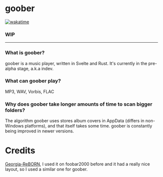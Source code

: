 # goober

[![wakatime](https://wakatime.com/badge/user/81d95bac-b8dd-495f-a6ea-b03daa3dc2ca/project/2559889e-dbc9-4052-83d9-22cc16745e71.svg)](https://wakatime.com/badge/user/81d95bac-b8dd-495f-a6ea-b03daa3dc2ca/project/2559889e-dbc9-4052-83d9-22cc16745e71)

### WIP

---

### What is goober?

goober is a music player, written in Svelte and Rust. It's currently in the pre-alpha stage, a.k.a indev.

### What can goober play?

MP3, WAV, Vorbis, FLAC

### Why does goober take longer amounts of time to scan bigger folders?

The algorithm goober uses stores album covers in AppData (differs in non-Windows platforms),
and that itself takes some time. goober is constantly being improved in newer versions.

# Credits

[Georgia-ReBORN](https://github.com/TT-ReBORN/Georgia-ReBORN), I used it on foobar2000 before and it had a really nice layout, so I used a similar one for goober.
